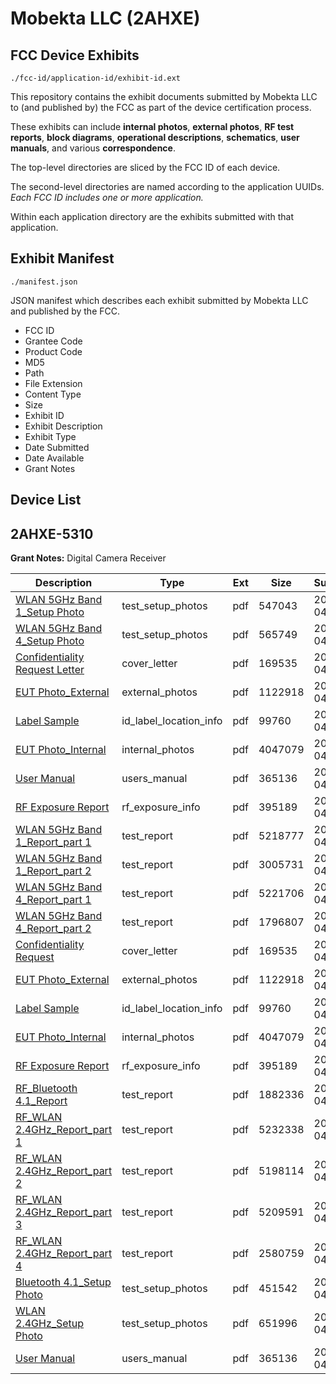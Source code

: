 # Mobekta LLC (2AHXE)
## FCC Device Exhibits

```
./fcc-id/application-id/exhibit-id.ext
```

This repository contains the exhibit documents submitted by Mobekta LLC to (and published by) the FCC as part of the device certification process.

These exhibits can include **internal photos**, **external photos**, **RF test reports**, **block diagrams**, **operational descriptions**, **schematics**, **user manuals**, and various **correspondence**.

The top-level directories are sliced by the FCC ID of each device.

The second-level directories are named according to the application UUIDs. *Each FCC ID includes one or more application.*

Within each application directory are the exhibits submitted with that application. 

## Exhibit Manifest

```
./manifest.json
```

JSON manifest which describes each exhibit submitted by Mobekta LLC and published by the FCC.

- FCC ID
- Grantee Code
- Product Code
- MD5
- Path
- File Extension
- Content Type
- Size
- Exhibit ID
- Exhibit Description
- Exhibit Type
- Date Submitted
- Date Available
- Grant Notes

## Device List
## 2AHXE-5310
**Grant Notes:** Digital Camera Receiver

| Description | Type | Ext | Size | Submitted | Available |
| ----------- | ---- | --- | ---- | --------- | --------- |
| [WLAN 5GHz Band 1_Setup Photo](2AHXE-5310/c1703d3d63cf3aa7f457981bdf834ef6/3371147.pdf) | test_setup_photos | pdf | 547043 | 2017-04-26 | 2017-10-23 |
| [WLAN 5GHz Band 4_Setup Photo](2AHXE-5310/c1703d3d63cf3aa7f457981bdf834ef6/3371148.pdf) | test_setup_photos | pdf | 565749 | 2017-04-26 | 2017-10-23 |
| [Confidentiality Request Letter](2AHXE-5310/c1703d3d63cf3aa7f457981bdf834ef6/3371119.pdf) | cover_letter | pdf | 169535 | 2017-04-26 | 2017-04-26 |
| [EUT Photo_External](2AHXE-5310/c1703d3d63cf3aa7f457981bdf834ef6/3371115.pdf) | external_photos | pdf | 1122918 | 2017-04-26 | 2017-10-23 |
| [Label Sample](2AHXE-5310/c1703d3d63cf3aa7f457981bdf834ef6/3371120.pdf) | id_label_location_info | pdf | 99760 | 2017-04-26 | 2017-04-26 |
| [EUT Photo_Internal](2AHXE-5310/c1703d3d63cf3aa7f457981bdf834ef6/3371116.pdf) | internal_photos | pdf | 4047079 | 2017-04-26 | 2017-10-23 |
| [User Manual](2AHXE-5310/c1703d3d63cf3aa7f457981bdf834ef6/3371114.pdf) | users_manual | pdf | 365136 | 2017-04-26 | 2017-10-23 |
| [RF Exposure Report](2AHXE-5310/c1703d3d63cf3aa7f457981bdf834ef6/3371126.pdf) | rf_exposure_info | pdf | 395189 | 2017-04-26 | 2017-04-26 |
| [WLAN 5GHz Band 1_Report_part 1](2AHXE-5310/c1703d3d63cf3aa7f457981bdf834ef6/3371151.pdf) | test_report | pdf | 5218777 | 2017-04-26 | 2017-04-26 |
| [WLAN 5GHz Band 1_Report_part 2](2AHXE-5310/c1703d3d63cf3aa7f457981bdf834ef6/3371152.pdf) | test_report | pdf | 3005731 | 2017-04-26 | 2017-04-26 |
| [WLAN 5GHz Band 4_Report_part 1](2AHXE-5310/c1703d3d63cf3aa7f457981bdf834ef6/3371153.pdf) | test_report | pdf | 5221706 | 2017-04-26 | 2017-04-26 |
| [WLAN 5GHz Band 4_Report_part 2](2AHXE-5310/c1703d3d63cf3aa7f457981bdf834ef6/3371154.pdf) | test_report | pdf | 1796807 | 2017-04-26 | 2017-04-26 |
| [Confidentiality Request](2AHXE-5310/993170571fa7353911aa64ba5608df96/3371119.pdf) | cover_letter | pdf | 169535 | 2017-04-26 | 2017-04-26 |
| [EUT Photo_External](2AHXE-5310/993170571fa7353911aa64ba5608df96/3371115.pdf) | external_photos | pdf | 1122918 | 2017-04-26 | 2017-10-23 |
| [Label Sample](2AHXE-5310/993170571fa7353911aa64ba5608df96/3371120.pdf) | id_label_location_info | pdf | 99760 | 2017-04-26 | 2017-04-26 |
| [EUT Photo_Internal](2AHXE-5310/993170571fa7353911aa64ba5608df96/3371116.pdf) | internal_photos | pdf | 4047079 | 2017-04-26 | 2017-10-23 |
| [RF Exposure Report](2AHXE-5310/993170571fa7353911aa64ba5608df96/3371126.pdf) | rf_exposure_info | pdf | 395189 | 2017-04-26 | 2017-04-26 |
| [RF_Bluetooth 4.1_Report](2AHXE-5310/993170571fa7353911aa64ba5608df96/3371121.pdf) | test_report | pdf | 1882336 | 2017-04-26 | 2017-04-26 |
| [RF_WLAN 2.4GHz_Report_part 1](2AHXE-5310/993170571fa7353911aa64ba5608df96/3371122.pdf) | test_report | pdf | 5232338 | 2017-04-26 | 2017-04-26 |
| [RF_WLAN 2.4GHz_Report_part 2](2AHXE-5310/993170571fa7353911aa64ba5608df96/3371123.pdf) | test_report | pdf | 5198114 | 2017-04-26 | 2017-04-26 |
| [RF_WLAN 2.4GHz_Report_part 3](2AHXE-5310/993170571fa7353911aa64ba5608df96/3371124.pdf) | test_report | pdf | 5209591 | 2017-04-26 | 2017-04-26 |
| [RF_WLAN 2.4GHz_Report_part 4](2AHXE-5310/993170571fa7353911aa64ba5608df96/3371125.pdf) | test_report | pdf | 2580759 | 2017-04-26 | 2017-04-26 |
| [Bluetooth 4.1_Setup Photo](2AHXE-5310/993170571fa7353911aa64ba5608df96/3371117.pdf) | test_setup_photos | pdf | 451542 | 2017-04-26 | 2017-10-23 |
| [WLAN 2.4GHz_Setup Photo](2AHXE-5310/993170571fa7353911aa64ba5608df96/3371118.pdf) | test_setup_photos | pdf | 651996 | 2017-04-26 | 2017-10-23 |
| [User Manual](2AHXE-5310/993170571fa7353911aa64ba5608df96/3371114.pdf) | users_manual | pdf | 365136 | 2017-04-26 | 2017-10-23 |

